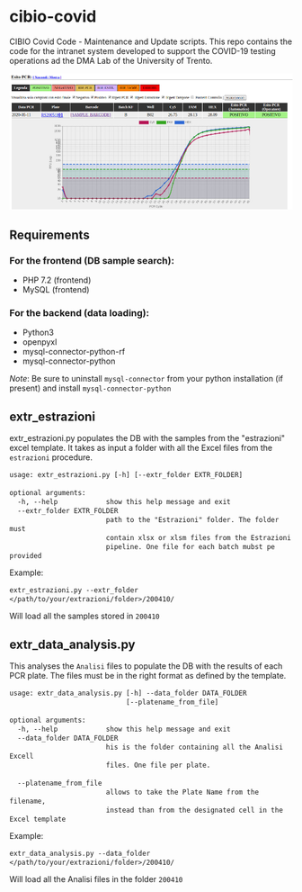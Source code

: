 # cibio-covid
CIBIO Covid Code - Maintenance and Update scripts. This repo contains the code for the intranet system developed to support the COVID-19 testing operations ad the DMA Lab of the University of Trento.

![](https://github.com/azufre451/cibio-covid/blob/master/TEMPLATES/img/example_covid_2.jpg)

## Requirements

### For the frontend (DB sample search):
- PHP 7.2 (frontend)
- MySQL (frontend)

### For the backend (data loading):

- Python3
- openpyxl
- mysql-connector-python-rf
- mysql-connector-python

_Note_: Be sure to uninstall `mysql-connector` from your python installation (if present) and install `mysql-connector-python`


## extr_estrazioni

extr_estrazioni.py populates the DB with the samples from the "estrazioni" excel template. It takes as input a folder with all the Excel files from the `estrazioni` procedure.

```
usage: extr_estrazioni.py [-h] [--extr_folder EXTR_FOLDER]

optional arguments:
  -h, --help            show this help message and exit
  --extr_folder EXTR_FOLDER
                        path to the "Estrazioni" folder. The folder must
                        contain xlsx or xlsm files from the Estrazioni
                        pipeline. One file for each batch mubst pe provided
```

Example:

```
extr_estrazioni.py --extr_folder </path/to/your/extrazioni/folder>/200410/
```

Will load all the samples stored in `200410`


## extr_data_analysis.py 

This analyses the `Analisi` files to populate the DB with the results of each PCR plate. The files must be in the right format as defined by the template.

```
usage: extr_data_analysis.py [-h] --data_folder DATA_FOLDER
                             [--platename_from_file]

optional arguments:
  -h, --help            show this help message and exit
  --data_folder DATA_FOLDER
                        his is the folder containing all the Analisi Excell
                        files. One file per plate.

  --platename_from_file
                        allows to take the Plate Name from the filename,
                        instead than from the designated cell in the Excel template

```

Example:

```
extr_data_analysis.py --data_folder </path/to/your/extrazioni/folder>/200410/
```

Will load all the Analisi files in the folder `200410`

